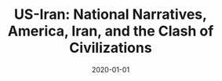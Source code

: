 ---
category: frontpage
layout: post-page 
title: "US-Iran: National Narratives, America, Iran, and the Clash of Civilizations" 
thumbnail: /assets/images/irus-thumb.png
date: 2020-01-01
---